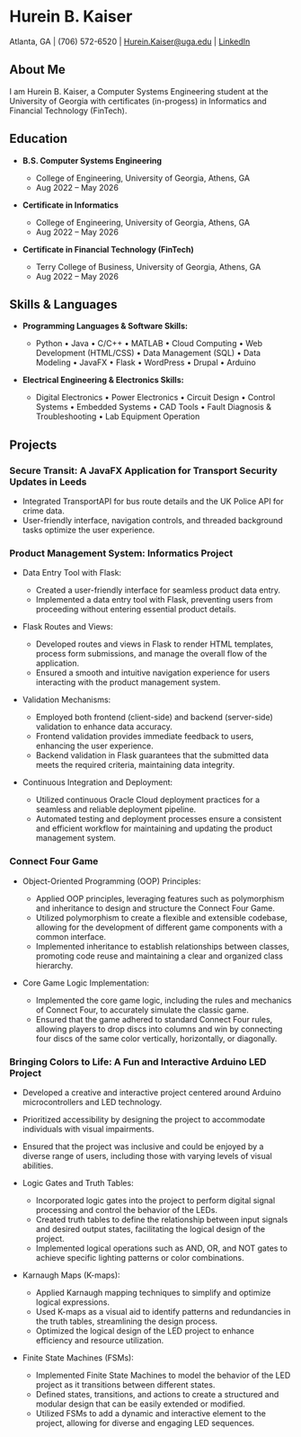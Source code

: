 # Hurein B. Kaiser

Atlanta, GA | (706) 572-6520 | Hurein.Kaiser@uga.edu | [LinkedIn](http://www.linkedin.com/in/hurein-kaiser) 

## About Me

I am Hurein B. Kaiser, a Computer Systems Engineering student at the University of Georgia with certificates (in-progess) in Informatics and Financial Technology (FinTech). 

## Education

- **B.S. Computer Systems Engineering**
  - College of Engineering, University of Georgia, Athens, GA
  - Aug 2022 – May 2026

- **Certificate in Informatics**
  - College of Engineering, University of Georgia, Athens, GA
  - Aug 2022 – May 2026

- **Certificate in Financial Technology (FinTech)**
  - Terry College of Business, University of Georgia, Athens, GA
  - Aug 2022 – May 2026

## Skills & Languages

- **Programming Languages & Software Skills:**
  - Python • Java • C/C++ • MATLAB • Cloud Computing • Web Development (HTML/CSS) • Data Management (SQL) • Data Modeling • JavaFX • Flask • WordPress • Drupal • Arduino

- **Electrical Engineering & Electronics Skills:**
  - Digital Electronics • Power Electronics • Circuit Design • Control Systems • Embedded Systems • CAD Tools • Fault Diagnosis & Troubleshooting • Lab Equipment Operation

## Projects

### Secure Transit: A JavaFX Application for Transport Security Updates in Leeds
- Integrated TransportAPI for bus route details and the UK Police API for crime data.
- User-friendly interface, navigation controls, and threaded background tasks optimize the user experience.

### Product Management System: Informatics Project

- Data Entry Tool with Flask:
  - Created a user-friendly interface for seamless product data entry.
  - Implemented a data entry tool with Flask, preventing users from proceeding without entering essential product details.

- Flask Routes and Views:
  - Developed routes and views in Flask to render HTML templates, process form submissions, and manage the overall flow of the application.
  - Ensured a smooth and intuitive navigation experience for users interacting with the product management system.

- Validation Mechanisms:
  - Employed both frontend (client-side) and backend (server-side) validation to enhance data accuracy.
  - Frontend validation provides immediate feedback to users, enhancing the user experience.
  - Backend validation in Flask guarantees that the submitted data meets the required criteria, maintaining data integrity.

- Continuous Integration and Deployment:
  - Utilized continuous Oracle Cloud deployment practices for a seamless and reliable deployment pipeline.
  - Automated testing and deployment processes ensure a consistent and efficient workflow for maintaining and updating the product management system.


### Connect Four Game

- Object-Oriented Programming (OOP) Principles:
  - Applied OOP principles, leveraging features such as polymorphism and inheritance to design and structure the Connect Four Game.
  - Utilized polymorphism to create a flexible and extensible codebase, allowing for the development of different game components with a common interface.
  - Implemented inheritance to establish relationships between classes, promoting code reuse and maintaining a clear and organized class hierarchy.

- Core Game Logic Implementation:
  - Implemented the core game logic, including the rules and mechanics of Connect Four, to accurately simulate the classic game.
  - Ensured that the game adhered to standard Connect Four rules, allowing players to drop discs into columns and win by connecting four discs of the same color vertically, horizontally, or diagonally.

### Bringing Colors to Life: A Fun and Interactive Arduino LED Project
- Developed a creative and interactive project centered around Arduino microcontrollers and LED technology.
- Prioritized accessibility by designing the project to accommodate individuals with visual impairments.
- Ensured that the project was inclusive and could be enjoyed by a diverse range of users, including those with varying levels of visual abilities.
 - Logic Gates and Truth Tables:
    - Incorporated logic gates into the project to perform digital signal processing and control the behavior of the LEDs.
    - Created truth tables to define the relationship between input signals and desired output states, facilitating the logical design of the project.
    - Implemented logical operations such as AND, OR, and NOT gates to achieve specific lighting patterns or color combinations.
 - Karnaugh Maps (K-maps):
    - Applied Karnaugh mapping techniques to simplify and optimize logical expressions.
    - Used K-maps as a visual aid to identify patterns and redundancies in the truth tables, streamlining the design process.
    - Optimized the logical design of the LED project to enhance efficiency and resource utilization.

  - Finite State Machines (FSMs):
    - Implemented Finite State Machines to model the behavior of the LED project as it transitions between different states.
    - Defined states, transitions, and actions to create a structured and modular design that can be easily extended or modified.
    - Utilized FSMs to add a dynamic and interactive element to the project, allowing for diverse and engaging LED sequences.
